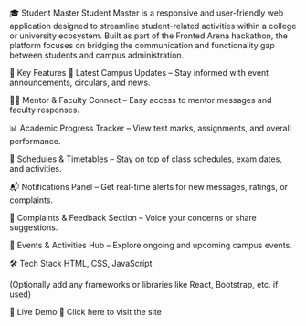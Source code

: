 🎓 Student Master
Student Master is a responsive and user-friendly web application designed to streamline student-related activities within a college or university ecosystem. Built as part of the Fronted Arena hackathon, the platform focuses on bridging the communication and functionality gap between students and campus administration.

🌟 Key Features
📰 Latest Campus Updates – Stay informed with event announcements, circulars, and news.

🧑‍🏫 Mentor & Faculty Connect – Easy access to mentor messages and faculty responses.

📊 Academic Progress Tracker – View test marks, assignments, and overall performance.

📅 Schedules & Timetables – Stay on top of class schedules, exam dates, and activities.

📬 Notifications Panel – Get real-time alerts for new messages, ratings, or complaints.

📂 Complaints & Feedback Section – Voice your concerns or share suggestions.

🏅 Events & Activities Hub – Explore ongoing and upcoming campus events.

🛠️ Tech Stack
HTML, CSS, JavaScript

(Optionally add any frameworks or libraries like React, Bootstrap, etc. if used)

🚀 Live Demo
🔗 Click here to visit the site

